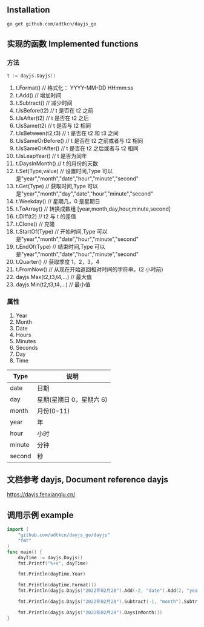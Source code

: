 ## Installation

```
go get github.com/adtkcn/dayjs_go
```

## 实现的函数 Implemented functions

### 方法

```go
t := dayjs.Dayjs()
```

1. t.Format() // 格式化： YYYY-MM-DD HH:mm:ss
2. t.Add() // 增加时间
3. t.Subtract() // 减少时间
4. t.IsBefore(t2) // t 是否在 t2 之前
5. t.IsAfter(t2) // t 是否在 t2 之后
6. t.IsSame(t2) // t 是否与 t2 相同
7. t.IsBetween(t2,t3) // t 是否在 t2 和 t3 之间
8. t.IsSameOrBefore() // t 是否在 t2 之前或者与 t2 相同
9. t.IsSameOrAfter() // t 是否在 t2 之后或者与 t2 相同
10. t.IsLeapYear() // t 是否为闰年
11. t.DaysInMonth() // t 的月份的天数
12. t.Set(Type,value) // 设置时间,Type 可以是"year","month","date","hour","minute","second"
13. t.Get(Type) // 获取时间,Type 可以是"year","month","day","date","hour","minute","second"
14. t.Weekday() // 星期几，0 是星期日
15. t.ToArray() // 转换成数组 [year,month,day,hour,minute,second]
16. t.Diff(t2) // t2 与 t 的差值
17. t.Clone() // 克隆
18. t.StartOf(Type) // 开始时间,Type 可以是"year","month","date","hour","minute","second"
19. t.EndOf(Type) // 结束时间,Type 可以是"year","month","date","hour","minute","second"
20. t.Quarter() // 获取季度 1，2，3，4
21. t.FromNow() // 从现在开始返回相对时间的字符串。(2 小时前)
22. dayjs.Max(t2,t3,t4,...) // 最大值
23. dayjs.Min(t2,t3,t4,...) // 最小值

### 属性

1. Year
2. Month
3. Date
4. Hours
5. Minutes
6. Seconds
7. Day
8. Time

| Type   | 说明                     |
| ------ | ------------------------ |
| date   | 日期                     |
| day    | 星期(星期日 0，星期六 6) |
| month  | 月份(0-11)               |
| year   | 年                       |
| hour   | 小时                     |
| minute | 分钟                     |
| second | 秒                       |

## 文档参考 dayjs, Document reference dayjs

https://dayjs.fenxianglu.cn/

## 调用示例 example

```go
import (
	"github.com/adtkcn/dayjs_go/dayjs"
	"fmt"
)
func main() {
	dayTime := dayjs.Dayjs()
	fmt.Printf("%+v", dayTime)

	fmt.Println(dayTime.Year)

	fmt.Println(dayTime.Format())
	fmt.Println(dayjs.Dayjs("2022年02月28").Add(-2, "date").Add(2, "year").Add(2, "month").Format("YYYY年MM月DD HH时mm分ss秒"))

	fmt.Println(dayjs.Dayjs("2022年02月28").Subtract(-1, "month").Subtract(2, "hour").Format("YYYY-MM-DD HH-mm-ss"))

	fmt.Println(dayjs.Dayjs("2022年02月28").DaysInMonth())
}

```
